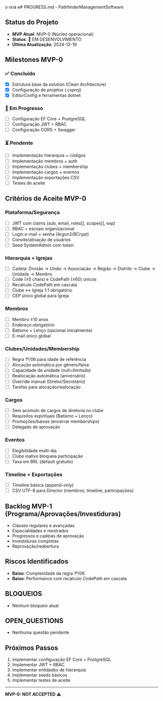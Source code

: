 o noá e# PROGRESS.md - PathfinderManagementSoftware

## Status do Projeto

- **MVP Atual**: MVP-0 (Núcleo operacional)
- **Status**: 🚧 EM DESENVOLVIMENTO
- **Última Atualização**: 2024-12-19

## Milestones MVP-0

### ✅ Concluído

- [x] Estrutura base da solution (Clean Architecture)
- [x] Configuração de projetos (.csproj)
- [x] EditorConfig e ferramentas dotnet

### 🚧 Em Progresso

- [ ] Configuração EF Core + PostgreSQL
- [ ] Configuração JWT + RBAC
- [ ] Configuração CORS + Swagger

### ⏳ Pendente

- [ ] Implementação hierarquia + códigos
- [ ] Implementação membros + auth
- [ ] Implementação clubes + membership
- [ ] Implementação cargos + eventos
- [ ] Implementação exportações CSV
- [ ] Testes de aceite

## Critérios de Aceite MVP-0

### Plataforma/Segurança

- [ ] JWT com claims (sub, email, roles[], scopes[], exp)
- [ ] RBAC + escopo organizacional
- [ ] Login e-mail + senha (Argon2/BCrypt)
- [ ] Convite/ativação de usuários
- [ ] Seed SystemAdmin com token

### Hierarquia + Igrejas

- [ ] Cadeia: Divisão → União → Associação → Região → Distrito → Clube → Unidade → Membro
- [ ] Code (≤5 chars) e CodePath (≤60) únicos
- [ ] Recalculo CodePath em cascata
- [ ] Clube ↔ Igreja 1:1 obrigatório
- [ ] CEP único global para Igreja

### Membros

- [ ] Membro ≥10 anos
- [ ] Endereço obrigatório
- [ ] Batismo + Lenço (opcional inicialmente)
- [ ] E-mail único global

### Clubes/Unidades/Membership

- [ ] Regra 1º/06 para idade de referência
- [ ] Alocação automática por gênero/faixa
- [ ] Capacidade de unidade (null=ilimitado)
- [ ] Realocação automática (aniversário)
- [ ] Override manual (Diretor/Secretário)
- [ ] Tarefas para alocação/realocação

### Cargos

- [ ] Sem acúmulo de cargos de diretoria no clube
- [ ] Requisitos espirituais (Batismo + Lenço)
- [ ] Promoções/baixas (encerrar memberships)
- [ ] Delegado de aprovação

### Eventos

- [ ] Elegibilidade multi-dia
- [ ] Clube inativo bloqueia participação
- [ ] Taxa em BRL (default gratuito)

### Timeline + Exportações

- [ ] Timeline básica (append-only)
- [ ] CSV UTF-8 para Director (membros, timeline, participações)

## Backlog MVP-1 (Programa/Aprovações/Investiduras)

- Classes regulares e avançadas
- Especialidades e mestrados
- Progressos e cadeias de aprovação
- Investiduras completas
- Reprovação/reabertura

## Riscos Identificados

- **Baixo**: Complexidade da regra 1º/06
- **Baixo**: Performance com recálculo CodePath em cascata

## BLOQUEIOS

- Nenhum bloqueio atual

## OPEN_QUESTIONS

- Nenhuma questão pendente

## Próximos Passos

1. Implementar configuração EF Core + PostgreSQL
2. Implementar JWT + RBAC
3. Implementar entidades de hierarquia
4. Implementar seeds básicos
5. Implementar testes de aceite

---

**MVP-0: NOT ACCEPTED** ⚠️
